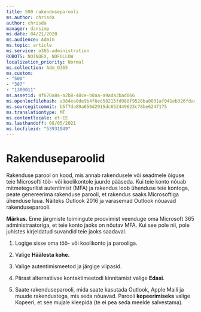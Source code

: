 ```yaml
---
title: 500 rakenduseparooli
ms.author: chrisda
author: chrisda
manager: dansimp
ms.date: 04/21/2020
ms.audience: Admin
ms.topic: article
ms.service: o365-administration
ROBOTS: NOINDEX, NOFOLLOW
localization_priority: Normal
ms.collection: Adm_O365
ms.custom:
- "500"
- "387"
- "1300011"
ms.assetid: 4f670a84-a2b8-48ce-b0aa-a9ada3bad066
ms.openlocfilehash: a384ea0de9b4f6ed58215fd988f9520ba0031af041eb326fda467b80d28406ee
ms.sourcegitcommit: b5f7da89a650d2915dc652449623c78be6247175
ms.translationtype: MT
ms.contentlocale: et-EE
ms.lasthandoff: 08/05/2021
ms.locfileid: "53931949"
---
```

# <a name="app-passwords"></a>Rakenduseparoolid

Rakenduse parool on kood, mis annab rakendusele või seadmele õiguse teie Microsofti töö- või koolikontole juurde pääseda. Kui teie konto nõuab mitmetegurilist autentimist (MFA) ja rakendus loob ühenduse teie kontoga, peate genereerima rakenduse parooli, et rakendus saaks Microsoftiga ühenduse luua. Näiteks Outlook 2016 ja varasemad Outlook nõuavad rakenduseparooli.

 **Märkus.** Enne järgmiste toimingute proovimist veenduge oma Microsoft 365 administraatoriga, et teie konto jaoks on nõutav MFA. Kui see pole nii, pole juhistes kirjeldatud suvandid teie jaoks saadaval.

1. Logige sisse oma töö- või koolikonto ja parooliga.

2. Valige **Häälesta kohe.**

3. Valige autentimismeetod ja järgige viipasid.

4. Pärast alternatiivse kontaktimeetodi kinnitamist valige **Edasi**.

5. Saate rakenduseparooli, mida saate kasutada Outlook, Apple Maili ja muude rakendustega, mis seda nõuavad. Parooli **kopeerimiseks** valige Kopeeri, et see mujale kleepida (te ei pea seda meelde salvestama).
